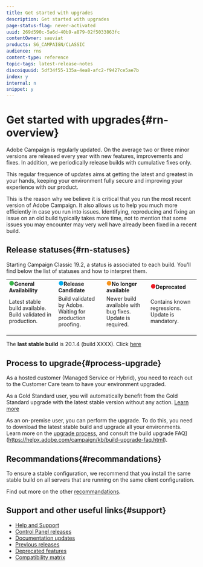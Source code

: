 ```yaml
---
title: Get started with upgrades
description: Get started with upgrades
page-status-flag: never-activated
uuid: 269d590c-5a6d-40b9-a879-02f5033863fc
contentOwner: sauviat
products: SG_CAMPAIGN/CLASSIC
audience: rns
content-type: reference
topic-tags: latest-release-notes
discoiquuid: 5df34f55-135a-4ea8-afc2-f9427ce5ae7b
index: y
internal: n
snippet: y
---
```


# Get started with upgrades{#rn-overview}

Adobe Campaign is regularly updated. On the average two or three minor versions are released every year with new features, improvements and fixes. In addition, we periodically release builds with cumulative fixes only. 

This regular frequence of updates aims at getting the latest and greatest in your hands, keeping your environment fully secure and improving your experience with our product.

This is the reason why we believe it is critical that you run the most recent version of Adobe Campaign. It also allows us to help you much more efficiently in case you run into issues. Identifying, reproducing and fixing an issue on an old build typically takes more time, not to mention that some issues you may encounter may very well have already been fixed in a recent build.

## Release statuses{#rn-statuses}

Starting Campaign Classic 19.2, a status is associated to each build. You'll find below the list of statuses and how to interpret them.

<table> 
 <tbody> 
  <tr> 
   <td><img src="assets/do-not-localize/green3.png"/><strong>General Availability</strong></td>
   <td><img src="assets/do-not-localize/blue3.png"/><strong>Release Candidate</strong></td> 
   <td><img src="assets/do-not-localize/orange3.png"/><strong>No longer available</strong></td> 
   <td><img src="assets/do-not-localize/red3.png"/><strong>Deprecated</strong></td> 
  </tr> 
   <tr> 
   <td>Latest stable build available. Build validated in production.<br>&nbsp;</td>
   <td>Build validated by Adobe. Waiting for production proofing.<br>&nbsp;</td>
   <td>Newer build available with bug fixes. Update is required.<br>&nbsp;</td>
   <td>Contains known regressions. Update is mandatory.<br>&nbsp;</td>
  </tr> 
 </tbody> 
</table>

The **last stable build** is 20.1.4 (build XXXX). Click [here](../../rn/using/release--20-1.md)

## Process to upgrade{#process-upgrade}

As a hosted customer (Managed Service or Hybrid), you need to reach out to the Customer Care team to have your environment upgraded.

As a Gold Standard user, you will automatically benefit from the Gold Standard upgrade with the latest stable version without any action. [Learn more](https://helpx.adobe.com/campaign/kb/gold-standard.html) 

As an on-premise user, you can perform the upgrade. To do this, you need to download the latest stable build and upgrade all your environments. Learn more on the [upgrade process](https://helpx.adobe.com/campaign/kb/acc-build-upgrade.html), and consult the build upgrade FAQ](https://helpx.adobe.com/campaign/kb/build-upgrade-faq.html).

## Recommandations{#recommandations}

To ensure a stable configuration, we recommend that you install the same stable build on all servers that are running on the same client configuration.

Find out more on the other [recommandations](https://helpx.adobe.com/campaign/kb/acc-build-upgrade.html#Recommendations).

## Support and other useful links{#support}

* [Help and Support](https://helpx.adobe.com/campaign/kb/ac-support.html#acc-support)
* [Control Panel releases](https://docs.adobe.com/content/help/en/control-panel/using/release-notes.html)
* [Documentation updates](../../rn/using/documentation-updates.md)
* [Previous releases](../../rn/using/release--20-1.md)
* [Deprecated features](../../rn/using/deprecated-features.md)
* [Compatibility matrix](../../rn/using/compatibility-matrix.md)

